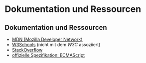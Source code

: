 # Dokumentation und Ressourcen

## Dokumentation und Ressourcen

- [MDN (Mozilla Developer Network)](https://developer.mozilla.org)
- [W3Schools](https://www.w3schools.com/) (nicht mit dem _W3C_ assoziiert)
- [StackOverflow](https://stackoverflow.com/)
- [offizielle Spezifikation: ECMAScript](https://262.ecma-international.org/)
